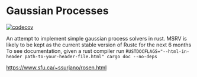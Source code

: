 # Gaussian Processes

[![codecov](https://codecov.io/gh/KGrewal1/gauss/graph/badge.svg?token=LIMOLGUZF9)](https://codecov.io/gh/KGrewal1/gauss)

An attempt to implement simple gaussian process solvers in rust.
MSRV is likely to be kept as the current stable version of Rustc for the next 6 months
To see documentation, given a rust compiler run
`RUSTDOCFLAGS="--html-in-header path-to-your-header-file.html" cargo doc --no-deps`

<https://www.sfu.ca/~ssurjano/rosen.html>
